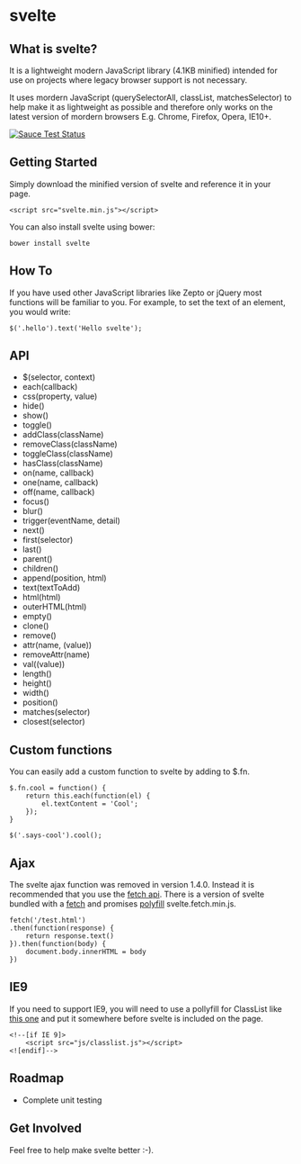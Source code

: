 svelte
======================================

What is svelte?
---------------------

It is a lightweight modern JavaScript library (4.1KB minified) intended for use on projects where legacy browser support is not necessary.

It uses mordern JavaScript (querySelectorAll, classList, matchesSelector) to help make it as lightweight as possible and therefore only works on the latest version of mordern browsers E.g. Chrome, Firefox, Opera, IE10+.

[![Sauce Test Status](https://saucelabs.com/browser-matrix/svelte.svg)](https://saucelabs.com/u/svelte)

Getting Started
---------------------

Simply download the minified version of svelte and reference it in your page.

	<script src="svelte.min.js"></script>

You can also install svelte using bower:

	bower install svelte	

How To
---------------------

If you have used other JavaScript libraries like Zepto or jQuery most functions will be familiar to you. For example, to set the text of an element, you would write:

	$('.hello').text('Hello svelte');

API
---------------------

* $(selector, context)
* each(callback)
* css(property, value)
* hide()
* show()
* toggle()
* addClass(className)
* removeClass(className)
* toggleClass(className)
* hasClass(className)
* on(name, callback)
* one(name, callback)
* off(name, callback)
* focus()
* blur()
* trigger(eventName, detail)
* next()
* first(selector)
* last()
* parent()
* children()
* append(position, html)
* text(textToAdd)
* html(html)
* outerHTML(html)
* empty()
* clone()
* remove()
* attr(name, (value))
* removeAttr(name)
* val((value))
* length()
* height()
* width()
* position()
* matches(selector)
* closest(selector)

Custom functions
---------------------

You can easily add a custom function to svelte by adding to $.fn.

	$.fn.cool = function() {
		return this.each(function(el) {
	    	el.textContent = 'Cool';
	    });
	}
	
	$('.says-cool').cool();	

Ajax	
---------------------

The svelte ajax function was removed in version 1.4.0. Instead it is recommended that you use the [fetch api](https://fetch.spec.whatwg.org/). There is a version of svelte bundled with a [fetch](https://github.com/github/fetch) and promises [polyfill](https://github.com/jakearchibald/es6-promise) svelte.fetch.min.js.

	fetch('/test.html')
	.then(function(response) {
		return response.text()
	}).then(function(body) {
		document.body.innerHTML = body
	})

IE9	
---------------------

If you need to support IE9, you will need to use a pollyfill for ClassList like [this one](https://github.com/remy/polyfills/blob/master/classList.js) and put it somewhere before svelte is included on the page.

	<!--[if IE 9]>
		<script src="js/classlist.js"></script>
	<![endif]-->

Roadmap
---------------------

* Complete unit testing

Get Involved
---------------------

Feel free to help make svelte better :-).